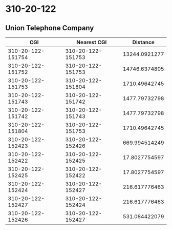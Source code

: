 # 310-20-122
## Union Telephone Company


| CGI | Nearest CGI | Distance |
|-----|-------------|----------|
| 310-20-122-151754 | 310-20-122-151753 | 13244.0921277 |
| 310-20-122-151752 | 310-20-122-151753 | 14746.6374805 |
| 310-20-122-151753 | 310-20-122-151804 | 1710.49642745 |
| 310-20-122-151743 | 310-20-122-151742 | 1477.79732798 |
| 310-20-122-151742 | 310-20-122-151743 | 1477.79732798 |
| 310-20-122-151804 | 310-20-122-151753 | 1710.49642745 |
| 310-20-122-152423 | 310-20-122-152426 | 669.994514249 |
| 310-20-122-152422 | 310-20-122-152425 | 17.8027754597 |
| 310-20-122-152425 | 310-20-122-152422 | 17.8027754597 |
| 310-20-122-152424 | 310-20-122-152427 | 216.617776463 |
| 310-20-122-152427 | 310-20-122-152424 | 216.617776463 |
| 310-20-122-152426 | 310-20-122-152427 | 531.084422079 |
